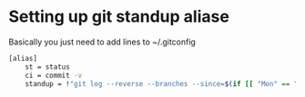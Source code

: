 # Setting up git standup aliase

Basically you just need to add lines to ~/.gitconfig

```bash
[alias]
    st = status
    ci = commit -v
    standup = !"git log --reverse --branches --since=$(if [[ "Mon" == "$(date +%a)" ]]; then echo "last friday"; else echo "yesterday"; fi) --author=$(git config --get user.email) --format=format:'%C(cyan) %ad %C(yellow)%h %Creset %s %Cgreen%d' --date=local"
```

